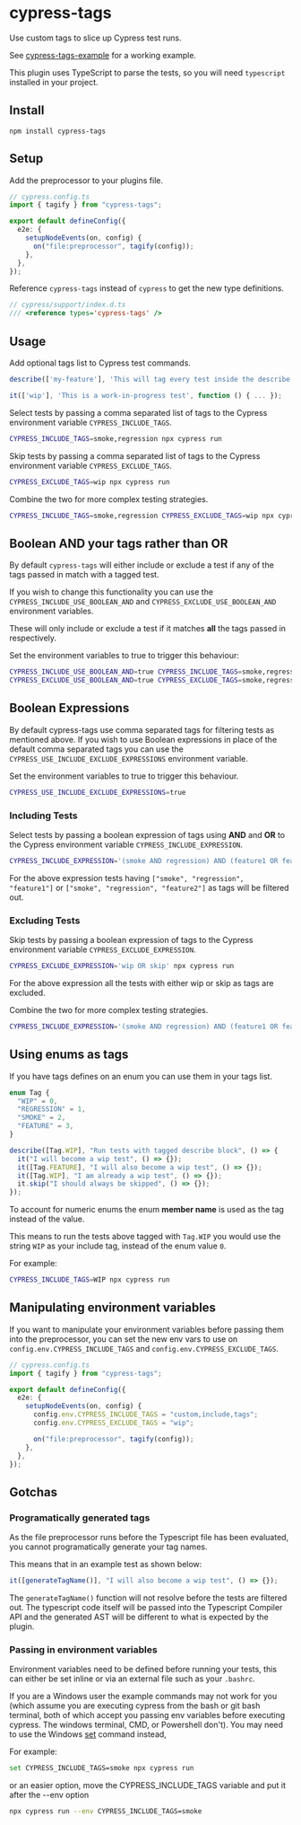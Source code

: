 # cypress-tags

Use custom tags to slice up Cypress test runs.

See [cypress-tags-example](https://github.com/annaet/cypress-tags-example) for a working example.

This plugin uses TypeScript to parse the tests, so you will need `typescript` installed in your project.

## Install

`npm install cypress-tags`

## Setup

Add the preprocessor to your plugins file.

```ts
// cypress.config.ts
import { tagify } from "cypress-tags";

export default defineConfig({
  e2e: {
    setupNodeEvents(on, config) {
      on("file:preprocessor", tagify(config));
    },
  },
});
```

Reference `cypress-tags` instead of `cypress` to get the new type definitions.

```ts
// cypress/support/index.d.ts
/// <reference types='cypress-tags' />
```

## Usage

Add optional tags list to Cypress test commands.

```ts
describe(['my-feature'], 'This will tag every test inside the describe with the "my-feature" tag', function () { ... });

it(['wip'], 'This is a work-in-progress test', function () { ... });
```

Select tests by passing a comma separated list of tags to the Cypress environment variable `CYPRESS_INCLUDE_TAGS`.

```sh
CYPRESS_INCLUDE_TAGS=smoke,regression npx cypress run
```

Skip tests by passing a comma separated list of tags to the Cypress environment variable `CYPRESS_EXCLUDE_TAGS`.

```sh
CYPRESS_EXCLUDE_TAGS=wip npx cypress run
```

Combine the two for more complex testing strategies.

```sh
CYPRESS_INCLUDE_TAGS=smoke,regression CYPRESS_EXCLUDE_TAGS=wip npx cypress run
```

## Boolean AND your tags rather than OR

By default `cypress-tags` will either include or exclude a test if any of the tags passed in match with a tagged test.

If you wish to change this functionality you can use the `CYPRESS_INCLUDE_USE_BOOLEAN_AND` and `CYPRESS_EXCLUDE_USE_BOOLEAN_AND` environment variables.

These will only include or exclude a test if it matches **all** the tags passed in respectively.

Set the environment variables to true to trigger this behaviour:

```sh
CYPRESS_INCLUDE_USE_BOOLEAN_AND=true CYPRESS_INCLUDE_TAGS=smoke,regression npx cypress run
CYPRESS_EXCLUDE_USE_BOOLEAN_AND=true CYPRESS_EXCLUDE_TAGS=smoke,regression npx cypress run
```
## Boolean Expressions

By default cypress-tags use comma separated tags for filtering tests as mentioned above. If you wish to use Boolean expressions in place of the default comma separated tags you can use the `CYPRESS_USE_INCLUDE_EXCLUDE_EXPRESSIONS` environment variable.

Set the environment variables to true to trigger this behaviour.
```bash
CYPRESS_USE_INCLUDE_EXCLUDE_EXPRESSIONS=true
```
### Including Tests
Select tests by passing a boolean expression of tags using **AND** and **OR** to the Cypress environment variable `CYPRESS_INCLUDE_EXPRESSION`.

```bash
CYPRESS_INCLUDE_EXPRESSION='(smoke AND regression) AND (feature1 OR feature2)' npx cypress run
```
For the above expression tests having `["smoke", "regression", "feature1"]` or `["smoke", "regression", "feature2"]` as tags will be filtered out.

### Excluding Tests
Skip tests by passing a boolean expression of tags to the Cypress environment variable `CYPRESS_EXCLUDE_EXPRESSION`.

```bash
CYPRESS_EXCLUDE_EXPRESSION='wip OR skip' npx cypress run
```
For the above expression all the tests with either wip or skip as tags are excluded.

Combine the two for more complex testing strategies.

```bash
CYPRESS_INCLUDE_EXPRESSION='(smoke AND regression) AND (feature1 OR feature2)' CYPRESS_EXCLUDE_EXPRESSION='wip OR skip' npx cypress run
```
## Using enums as tags

If you have tags defines on an enum you can use them in your tags list.

```ts
enum Tag {
  "WIP" = 0,
  "REGRESSION" = 1,
  "SMOKE" = 2,
  "FEATURE" = 3,
}

describe([Tag.WIP], "Run tests with tagged describe block", () => {
  it("I will become a wip test", () => {});
  it([Tag.FEATURE], "I will also become a wip test", () => {});
  it([Tag.WIP], "I am already a wip test", () => {});
  it.skip("I should always be skipped", () => {});
});
```

To account for numeric enums the enum **member name** is used as the tag instead of the value.

This means to run the tests above tagged with `Tag.WIP` you would use the string `WIP` as your include tag, instead of the enum value `0`.

For example:

```sh
CYPRESS_INCLUDE_TAGS=WIP npx cypress run
```

## Manipulating environment variables

If you want to manipulate your environment variables before passing them into the preprocessor, you can set the new env vars to use on `config.env.CYPRESS_INCLUDE_TAGS` and `config.env.CYPRESS_EXCLUDE_TAGS`.

```ts
// cypress.config.ts
import { tagify } from "cypress-tags";

export default defineConfig({
  e2e: {
    setupNodeEvents(on, config) {
      config.env.CYPRESS_INCLUDE_TAGS = "custom,include,tags";
      config.env.CYPRESS_EXCLUDE_TAGS = "wip";

      on("file:preprocessor", tagify(config));
    },
  },
});
```

## Gotchas

### Programatically generated tags

As the file preprocessor runs before the Typescript file has been evaluated, you cannot programatically generate your tag names.

This means that in an example test as shown below:

```ts
it([generateTagName()], "I will also become a wip test", () => {});
```

The `generateTagName()` function will not resolve before the tests are filtered out. The typescript code itself will be passed into the Typescript Compiler API and the generated AST will be different to what is expected by the plugin.

### Passing in environment variables

Environment variables need to be defined before running your tests, this can either be set inline or via an external file such as your `.bashrc`.

If you are a Windows user the example commands may not work for you (which assume you are executing cypress from the bash or git bash terminal, both of which accept you passing env variables before executing cypress. The windows terminal, CMD, or Powershell don't). You may need to use the Windows [set](https://docs.microsoft.com/en-us/windows-server/administration/windows-commands/set_1) command instead,

For example:

```sh
set CYPRESS_INCLUDE_TAGS=smoke npx cypress run
```

or an easier option, move the CYPRESS_INCLUDE_TAGS variable and put it after the --env option

```sh
npx cypress run --env CYPRESS_INCLUDE_TAGS=smoke
```
